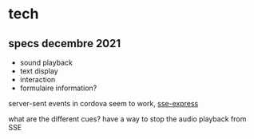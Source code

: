 # tech

## specs decembre 2021

- sound playback
- text display
- interaction
- formulaire information?

server-sent events in cordova seem to work, [sse-express](https://github.com/likerRr/sse-express)

what are the different cues?
have a way to stop the audio playback from SSE